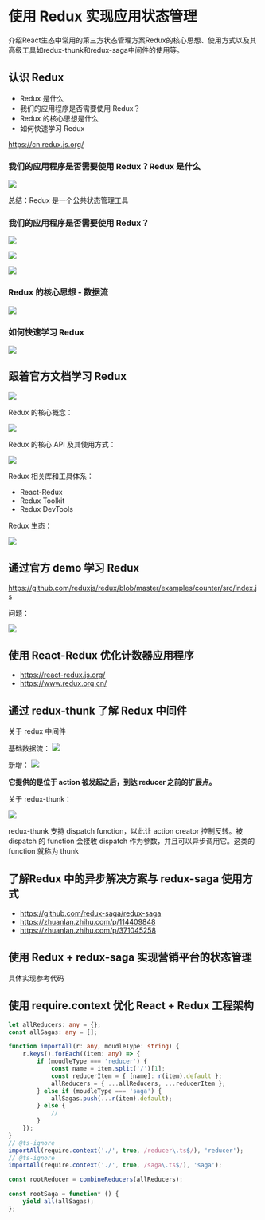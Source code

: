 # 使用 Redux 实现应用状态管理

介绍React生态中常用的第三方状态管理方案Redux的核心思想、使用方式以及其高级工具如redux-thunk和redux-saga中间件的使用等。

## 认识 Redux

- Redux 是什么
- 我们的应用程序是否需要使用 Redux？
- Redux 的核心思想是什么
- 如何快速学习 Redux

https://cn.redux.js.org/

### 我们的应用程序是否需要使用 Redux？Redux 是什么

![](./img/07-01.PNG)

总结：Redux 是一个公共状态管理工具

### 我们的应用程序是否需要使用 Redux？

![](./img/07-02.PNG)

![](./img/07-03.PNG)

![](./img/07-04.PNG)


### Redux 的核心思想 - 数据流

![](./img/07-05.PNG)

###  如何快速学习 Redux

![](./img/07-06.PNG)


## 跟着官方文档学习 Redux

![](./img/07-07.PNG)


Redux 的核心概念：

![](./img/07-08.PNG)


Redux 的核心 API 及其使用方式：

![](./img/07-09.PNG)


Redux 相关库和工具体系：

- React-Redux
- Redux Toolkit
- Redux DevTools


Redux 生态：

![](./img/07-10.PNG)


## 通过官方 demo 学习 Redux

https://github.com/reduxjs/redux/blob/master/examples/counter/src/index.js

问题：

![](./img/07-11.PNG)


## 使用 React-Redux 优化计数器应用程序

- https://react-redux.js.org/
- https://www.redux.org.cn/

## 通过 redux-thunk 了解 Redux 中间件

关于 redux 中间件

基础数据流：
![](./img/07-12.PNG)

新增：
![](./img/07-13.PNG)

**它提供的是位于 action 被发起之后，到达 reducer 之前的扩展点。**


关于  redux-thunk：

![](./img/07-14.PNG)

redux-thunk 支持 dispatch function，以此让 action creator 控制反转。被 dispatch 的 function 会接收 dispatch 作为参数，并且可以异步调用它。这类的 function 就称为 thunk


## 了解Redux 中的异步解决方案与 redux-saga 使用方式

- https://github.com/redux-saga/redux-saga
- https://zhuanlan.zhihu.com/p/114409848
- https://zhuanlan.zhihu.com/p/371045258


## 使用 Redux + redux-saga 实现营销平台的状态管理

具体实现参考代码

## 使用 require.context 优化 React + Redux 工程架构

```ts
let allReducers: any = {};
const allSagas: any = [];

function importAll(r: any, moudleType: string) {
    r.keys().forEach((item: any) => {
        if (moudleType === 'reducer') {
            const name = item.split('/')[1];
            const reducerItem = { [name]: r(item).default };
            allReducers = { ...allReducers, ...reducerItem };
        } else if (moudleType === 'saga') {
            allSagas.push(...r(item).default);
        } else {
            //
        }
    });
}
// @ts-ignore
importAll(require.context('./', true, /reducer\.ts$/), 'reducer');
// @ts-ignore
importAll(require.context('./', true, /saga\.ts$/), 'saga');

const rootReducer = combineReducers(allReducers);

const rootSaga = function* () {
    yield all(allSagas);
};
```
